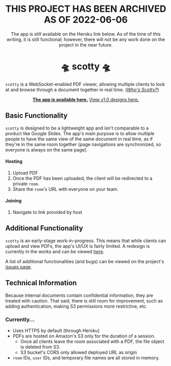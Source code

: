 <div align="center">
    <h1>THIS PROJECT HAS BEEN ARCHIVED AS OF 2022-06-06</h1>
    <p>The app is still available on the Heroku link below. As of the time of this writing, it is still functional; however, there will not be any work done on the project in the near future.</p>
</div>
    
<div align="center">
    <!-- <img src="./docs/peeker-01.png" alt="peeker illustration" height="300"> -->
    <h1>🛸️ scotty 🛸️</h1>
</div>

`scotty` is a WebSocket-enabled PDF viewer, allowing multiple clients to look at and browse through a document together in real time. ([*Who's Scotty?*](https://en.wikipedia.org/wiki/Beam_me_up,_Scotty))


<div align="center">
    <strong><a href="https://raa-scotty.herokuapp.com/">The app is available here.</a></strong>
    <a href="https://www.figma.com/file/nB8XWWZCOI7kFJGivVbsWh/scotty?node-id=0%3A1">View v1.0 designs here.</a>
</div>

## Basic Functionality
`scotty` is designed to be a lightweight app and isn't comparable to a product like Google Slides. The app's main purpose is to allow multiple people to have the same view of the same document in real time, as if they're in the same room together (page navigations are synchronized, so everyone is always on the same page).

#### Hosting
1. Upload PDF
2. Once the PDF has been uploaded, the client will be redirected to a private `room`.
3. Share the `room`'s URL with everyone on your team.

#### Joining
1. Navigate to link provided by host

## Additional Functionality
`scotty` is an early-stage work-in-progress. This means that while clients can upload and view PDFs, the app's UI/UX is fairly limited. A redesign is currently in the works and can be viewed [here](https://www.figma.com/file/nB8XWWZCOI7kFJGivVbsWh/scotty?node-id=0%3A1).

A list of additional functionalities (and bugs) can be viewed on the project's [issues page](https://github.com/raa-tools/scotty/issues).

## Technical Information
Because internal documents contain confidential information, they are treated with caution. That said, there is still room for improvement, such as adding authentication, making S3 permissions more restrictive, etc.

### Currently...
- Uses HTTPS by default (through Heroku)
- PDFs are hosted on Amazon's S3 only for the duration of a session.
    - Once all clients leave the room associated with a PDF, the file object is deleted from S3.
    - S3 bucket's CORS only allowed deployed URL as origin
- `room` IDs, `user` IDs, and temporary file names are all stored in memory.
